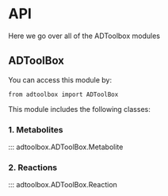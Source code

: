 # API

Here we go over all of the ADToolbox modules

## ADToolBox
You can access this module by:

```
from adtoolbox import ADToolBox 

```
This module includes the following classes:

### 1. Metabolites

::: adtoolbox.ADToolBox.Metabolite

### 2. Reactions

::: adtoolbox.ADToolBox.Reaction
